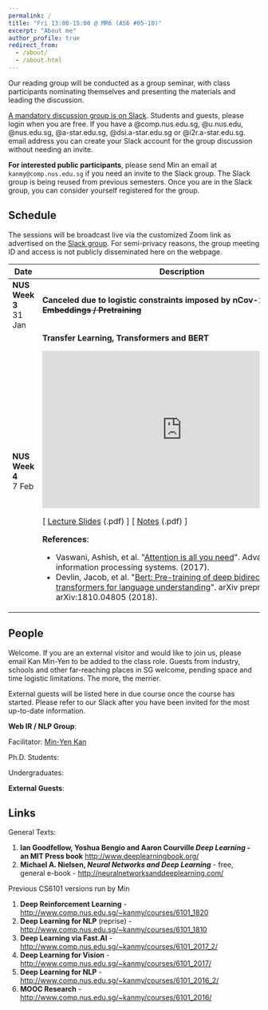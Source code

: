 ```yaml
---
permalink: /
title: "Fri 13:00-15:00 @ MR6 (AS6 #05-10)"
excerpt: "About me"
author_profile: true
redirect_from:
  - /about/
  - /about.html
---
```



Our reading group will be conducted as a group seminar, with class participants nominating themselves and presenting the materials and leading the discussion.

<a href="http://cs6101.slack.com/">A mandatory discussion group is on Slack</a>. Students and guests, please login when you are free. If you have a @comp.nus.edu.sg, @u.nus.edu, @nus.edu.sg, @a-star.edu.sg, @dsi.a-star.edu.sg or @i2r.a-star.edu.sg. email address you can create your Slack account for the group discussion without needing an invite.

**For interested public participants**, please send Min an email at ```kanmy@comp.nus.edu.sg``` if you need an invite to the Slack group.  The Slack group is being reused from previous semesters.  Once you are in the Slack group, you can consider yourself registered for the group.

## Schedule

The sessions will be broadcast live via the customized Zoom link as advertised on the [Slack group](http://cs6101.slack.com).  For semi-privacy reasons, the group meeting ID and access is not publicly disseminated here on the webpage.

<table class="table table-striped">
<thead class="thead-inverse"><tr><th>Date</th><th width="80%">Description</th></tr></thead>
<tbody>
<tr>
  <td><b>NUS Week 3</b><br />31 Jan
  </td>
  <td>
  <strong>
Canceled due to logistic constraints imposed by nCov-1<br/>
<s>Embeddings / Pretraining</s> </strong>
  </td>
</tr>
<tr>
  <td><b>NUS Week 4</b><br />7 Feb
  </td>
  <td>
    <strong>
    Transfer Learning, Transformers and BERT
    </strong>
    <p>
<iframe width="560" height="315" src="https://www.youtube.com/embed/1k7aOtqgTtY" frameborder="0" allow="autoplay; encrypted-media" allowfullscreen></iframe>
    </p>
    <p>
      [ <a href="https://drive.google.com/open?id=141WhVD8Em6-T5cVjOjFj5frOrwl_sItjtdWKvvQX5m0">Lecture Slides</a> (.pdf) ]
      [ <a href="https://docs.google.com/document/d/1W7W85hfr9bP9vjKxsDkHtXdyPsCZOx8pt5CxquzvSbc">Notes</a> (.pdf) ]
    </p>
    <p><strong>References</strong>:
    <ul>
      <li> Vaswani, Ashish, et al. "<a href="https://arxiv.org/abs/1706.03762">Attention is all you need</a>". Advances in neural information processing systems. (2017).</li> 
      <li> Devlin, Jacob, et al. "<a href="https://arxiv.org/abs/1810.04805">Bert: Pre-training of deep bidirectional transformers for language understanding</a>". arXiv preprint arXiv:1810.04805 (2018).</li>
    </ul>
    </p>
  </td>
</tr>

</tbody></table>

## People

Welcome. If you are an external visitor and would like to join us, please email Kan Min-Yen to be added to the class role. Guests from industry, schools and other far-reaching places in SG welcome, pending space and time logistic limitations. The more, the merrier.

External guests will be listed here in due course once the course has started. Please refer to our Slack after you have been invited for the most up-to-date information.

**Web IR / NLP Group**: 

Facilitator: [Min-Yen Kan](http://www.comp.nus.edu.sg/~kanmy)

Ph.D. Students:

Undergraduates:

**External Guests**: 

## Links

General Texts:

1. **Ian Goodfellow, Yoshua Bengio and Aaron Courville _Deep Learning_  - an MIT Press book** <a href="http://www.deeplearningbook.org/">http://www.deeplearningbook.org/</a>
1. **Michael A. Nielsen, _Neural Networks and Deep Learning_** - free, general e-book - <a href="http://neuralnetworksanddeeplearning.com/">http://neuralnetworksanddeeplearning.com/</a>

Previous CS6101 versions run by Min

1. **Deep Reinforcement Learning** - <a href="http://www.comp.nus.edu.sg/~kanmy/courses/6101_1820/">http://www.comp.nus.edu.sg/~kanmy/courses/6101_1820</a>
1. **Deep Learning for NLP** (reprise) - <a href="http://www.comp.nus.edu.sg/~kanmy/courses/6101_1810/">http://www.comp.nus.edu.sg/~kanmy/courses/6101_1810</a>
1. **Deep Learning via Fast.AI** - <a href="http://www.comp.nus.edu.sg/~kanmy/courses/6101_2017_2/">http://www.comp.nus.edu.sg/~kanmy/courses/6101_2017_2/</a>
1. **Deep Learning for Vision** - <a href="http://www.comp.nus.edu.sg/~kanmy/courses/6101_2017/">http://www.comp.nus.edu.sg/~kanmy/courses/6101_2017/</a>
1. **Deep Learning for NLP** - <a href="http://www.comp.nus.edu.sg/~kanmy/courses/6101_2016_2/">http://www.comp.nus.edu.sg/~kanmy/courses/6101_2016_2/</a>
1. **MOOC Research** - <a href="http://www.comp.nus.edu.sg/~kanmy/courses/6101_2016/">http://www.comp.nus.edu.sg/~kanmy/courses/6101_2016/</a>
